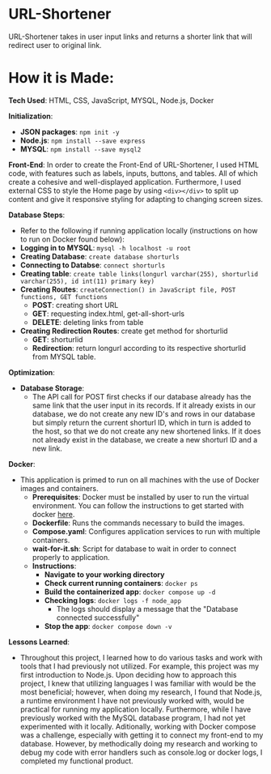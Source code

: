 # URL-Shortener

URL-Shortener takes in user input links and returns a shorter link that will redirect user to original link.

# How it is Made:

**Tech Used**: HTML, CSS, JavaScript, MYSQL, Node.js, Docker

**Initialization**:
- **JSON packages**: `npm init -y`
- **Node.js**: `npm install --save express`
- **MYSQL**: `npm install --save mysql2`

**Front-End**:
In order to create the Front-End of URL-Shortener, I used HTML code, with features such as labels, inputs, buttons, and tables. All of which create a cohesive and well-displayed application. Furthermore, I used external CSS to style the Home page by using `<div></div>` to split up content and give it responsive styling for adapting to changing screen sizes.

**Database Steps**:
- Refer to the following if running application locally (instructions on how to run on Docker found below):
- **Logging in to MYSQL**: `mysql -h localhost -u root`
- **Creating Database**: `create database shorturls`
- **Connecting to Databse**: `connect shorturls`
- **Creating table**: `create table links(longurl varchar(255), shorturlid varchar(255), id int(11) primary key)`
- **Creating Routes**: `createConnection() in JavaScript file, POST functions, GET functions`
    - **POST**: creating short URL 
    - **GET**: requesting index.html, get-all-short-urls
    - **DELETE**: deleting links from table
- **Creating Redirection Routes**: create get method for shorturlid
    - **GET**: shorturlid
    - **Redirection**: return longurl according to its respective shorturlid from MYSQL table.

**Optimization**:
- **Database Storage**:
    - The API call for POST first checks if our database already has the same link that the user input in its records. If it already exists in our database, we do not create any new ID's and rows in our database but simply return the current shorturl ID, which in turn is added to the host, so that we do not create any new shortened links. If it does not already exist in the database, we create a new shorturl ID and a new link.

**Docker**:
- This application is primed to run on all machines with the use of Docker images and containers.
    - **Prerequisites**: Docker must be installed by user to run the virtual environment. You can follow the instructions to get started with docker [here](https://www.docker.com/get-started/).
    - **Dockerfile**: Runs the commands necessary to build the images.
    - **Compose.yaml**: Configures application services to run with multiple containers.
    - **wait-for-it.sh**: Script for database to wait in order to connect properly to application.
    - **Instructions**:
        - **Navigate to your working directory**
        - **Check current running containers**: `docker ps`
        - **Build the containerized app**: `docker compose up -d`
        - **Checking logs**: `docker logs -f node_app`
            - The logs should display a message that the "Database connected successfully"
        - **Stop the app**: `docker compose down -v`

**Lessons Learned**:
- Throughout this project, I learned how to do various tasks and work with tools that I had previously not utilized. For example, this project was my first introduction to Node.js. Upon deciding how to approach this project, I knew that utilizing languages I was familiar with would be the most beneficial; however, when doing my research, I found that Node.js, a runtime environment I have not previously worked with, would be practical for running my application locally. Furthermore, while I have previously worked with the MySQL database program, I had not yet experimented with it locally.  Aditionally, working with Docker compose was a challenge, especially with getting it to connect my front-end to my database. However, by methodically doing my research and working to debug my code with error handlers such as console.log or docker logs, I completed my functional product.
